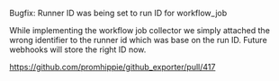 Bugfix: Runner ID was being set to run ID for workflow_job

While implementing the workflow job collector we simply attached the wrong
identifier to the runner id which was base on the run ID. Future webhooks will
store the right ID now.

https://github.com/promhippie/github_exporter/pull/417
